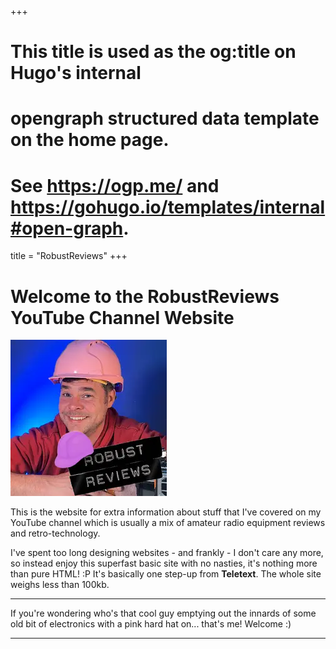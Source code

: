 +++
# This title is used as the og:title on Hugo's internal
# opengraph structured data template on the home page.
# See https://ogp.me/ and https://gohugo.io/templates/internal#open-graph.
title = "RobustReviews"
+++

# Welcome to the RobustReviews YouTube Channel Website

![The Robust Reviews Channel Logo](/images/Robust_Reviews_pink_Helmet_YouTube_logo.webp)


This is the website for extra information about stuff that I've covered on my YouTube channel which is usually a mix of amateur radio equipment reviews and retro-technology.

I've spent too long designing websites - and frankly - I don't care any more, so instead enjoy this superfast basic site with no nasties, it's nothing more than pure HTML! :P It's basically one step-up from **Teletext**. The whole site weighs less than 100kb.


---

If you're wondering who's that cool guy emptying out the innards of some old bit of electronics with a pink hard hat on... that's me! Welcome :)


---


